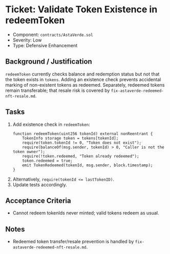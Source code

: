 # Ticket: Validate Token Existence in redeemToken

- Component: `contracts/AstaVerde.sol`
- Severity: Low
- Type: Defensive Enhancement

## Background / Justification

`redeemToken` currently checks balance and redemption status but not that the token exists in `tokens`. Adding an existence check prevents accidental marking of non-existent tokens as redeemed. Separately, redeemed tokens remain transferable; that resale risk is covered by `fix-astaverde-redeemed-nft-resale.md`.

## Tasks

1. Add existence check in `redeemToken`:
    ```solidity
    function redeemToken(uint256 tokenId) external nonReentrant {
        TokenInfo storage token = tokens[tokenId];
        require(token.tokenId != 0, "Token does not exist");
        require(balanceOf(msg.sender, tokenId) > 0, "Caller is not the token owner");
        require(!token.redeemed, "Token already redeemed");
        token.redeemed = true;
        emit TokenRedeemed(tokenId, msg.sender, block.timestamp);
    }
    ```
2. Alternatively, `require(tokenId <= lastTokenID)`.
3. Update tests accordingly.

## Acceptance Criteria

- Cannot redeem tokenIds never minted; valid tokens redeem as usual.

## Notes

- Redeemed token transfer/resale prevention is handled by `fix-astaverde-redeemed-nft-resale.md`.
